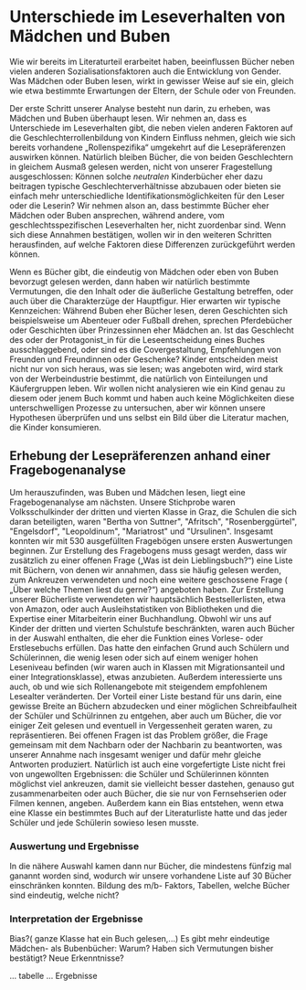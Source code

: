 

Unterschiede im Leseverhalten von Mädchen und Buben
===============================================


Wie wir bereits im Literaturteil erarbeitet haben, beeinflussen Bücher neben vielen anderen Sozialisationsfaktoren auch die Entwicklung von Gender. Was Mädchen oder Buben lesen, wirkt in gewisser Weise auf sie ein, gleich wie etwa bestimmte Erwartungen der Eltern, der Schule oder von Freunden. 

Der erste Schritt unserer Analyse besteht nun darin, zu erheben, was Mädchen und Buben überhaupt lesen. Wir nehmen an, dass es  Unterschiede im Leseverhalten gibt, die neben vielen anderen Faktoren auf die Geschlechterrollenbildung von Kindern Einfluss nehmen, gleich wie  sich bereits vorhandene „Rollenspezifika“ umgekehrt auf die Lesepräferenzen auswirken können. Natürlich bleiben Bücher, die von beiden Geschlechtern in gleichem Ausmaß gelesen werden, nicht von unserer Fragestellung ausgeschlossen: Können solche *neutralen* Kinderbücher eher dazu beitragen typische Geschlechterverhältnisse abzubauen oder bieten sie einfach mehr unterschiedliche Identifikationsmöglichkeiten für den Leser oder die Leserin? 
Wir nehmen alson an, dass bestimmte Bücher eher Mädchen oder Buben ansprechen, während andere, vom geschlechtsspezifischen Leseverhalten her, nicht zuordenbar sind. Wenn sich diese Annahmen bestätigen, wollen wir in den weiteren Schritten herausfinden, auf welche Faktoren diese Differenzen zurückgeführt werden können.

Wenn es Bücher gibt, die eindeutig von Mädchen oder eben von Buben bevorzugt gelesen werden, dann haben wir natürlich bestimmte Vermutungen, die den Inhalt oder die äußerliche Gestaltung betreffen,  oder auch über die Charakterzüge der Hauptfigur. Hier erwarten wir typische Kennzeichen: Während Buben eher Bücher lesen, deren Geschichten sich beispielsweise um Abenteuer oder Fußball drehen, sprechen Pferdebücher oder Geschichten über Prinzessinnen eher Mädchen an. Ist das Geschlecht des oder der Protagonist_in für die Leseentscheidung eines Buches ausschlaggebend, oder sind es die Covergestaltung, Empfehlungen von Freunden und Freundinnen oder Geschenke? Kinder entscheiden meist nicht nur von sich heraus, was sie lesen; was angeboten wird, wird stark von der Werbeindustrie bestimmt, die natürlich von Einteilungen und Käufergruppen leben. Wir wollen nicht analysieren wie ein Kind genau zu diesem oder jenem Buch kommt und haben auch keine Möglichkeiten diese unterschwelligen Prozesse zu untersuchen, aber wir können unsere Hypothesen überprüfen und uns selbst ein Bild über die Literatur machen, die Kinder konsumieren. 

## Erhebung der Lesepräferenzen anhand einer Fragebogenanalyse

Um herauszufinden, was Buben und Mädchen lesen, liegt eine Fragebogenanalyse am nächsten. Unsere Stichprobe waren Volksschulkinder der dritten und vierten Klasse in Graz, die Schulen die sich daran beteiligten, waren "Bertha von Suttner", "Afritsch", "Rosenberggürtel", "Engelsdorf", "Leopoldinum", "Mariatrost" und "Ursulinen". Insgesamt konnten wir mit 530 ausgefüllten Fragebögen unsere ersten Auswertungen beginnen.
Zur Erstellung des Fragebogens muss gesagt werden, dass wir zusätzlich zu einer offenen Frage („Was ist dein Lieblingsbuch?“) eine Liste mit Büchern, von denen wir annahmen, dass sie häufig gelesen werden, zum Ankreuzen verwendeten und noch eine weitere geschossene Frage ( „Über welche Themen liest du gerne?“) angeboten haben. Zur Erstellung unserer Bücherliste verwendeten wir hauptsächlich Bestsellerlisten, etwa von Amazon, oder auch Ausleihstatistiken von Bibliotheken und die Expertise einer Mitarbeiterin einer Buchhandlung. Obwohl wir uns auf Kinder der dritten und vierten Schulstufe beschränkten, waren auch Bücher in der Auswahl enthalten, die eher die Funktion eines Vorlese- oder Erstlesebuchs erfüllen. Das hatte den einfachen Grund auch Schülern und Schülerinnen, die wenig lesen oder sich auf einem weniger hohen Leseniveau befinden (wir waren auch in Klassen mit Migrationsanteil und einer Integrationsklasse), etwas anzubieten. Außerdem interessierte uns auch, ob und wie sich Rollenangebote mit steigendem empfohlenem Lesealter veränderten.
Der Vorteil einer Liste bestand für uns darin, eine gewisse Breite an Büchern abzudecken und einer möglichen Schreibfaulheit der Schüler und Schülrinnen zu entgehen, aber auch um Bücher, die vor einiger Zeit gelesen und eventuell in Vergessenheit geraten waren, zu repräsentieren. Bei offenen Fragen ist das Problem größer, die Frage gemeinsam mit dem Nachbarn oder der Nachbarin zu beantworten, was unserer Annahme nach insgesamt weniger und dafür mehr gleiche Antworten produziert. Natürlich ist auch eine vorgefertigte Liste nicht frei von ungewollten Ergebnissen: die Schüler und Schülerinnen könnten möglichst viel ankreuzen, damit sie vielleicht besser dastehen, genauso gut zusammenarbeiten oder auch Bücher, die sie nur von Fernsehserien oder Filmen kennen, angeben. Außerdem kann ein Bias entstehen, wenn etwa eine Klasse ein bestimmtes Buch auf der Literaturliste hatte und das jeder Schüler und jede Schülerin sowieso lesen musste.

### Auswertung und Ergebnisse

In die nähere Auswahl kamen dann nur Bücher, die mindestens fünfzig mal ganannt worden sind, wodurch wir unsere vorhandene Liste auf 30 Bücher einschränken konnten. Bildung des m/b- Faktors, Tabellen, welche Bücher sind eindeutig, welche nicht?

### Interpretation der Ergebnisse

Bias?( ganze Klasse hat ein Buch gelesen,...) 
Es gibt mehr eindeutige Mädchen- als Bubenbücher: Warum? Haben sich Vermutungen bisher bestätigt? Neue Erkenntnisse? 

… tabelle
… Ergebnisse
















<!-- Unterschiede im Leseverhalten von Mädchen und Buben
===============================================

Grundannahmen aus der Literatur und unsere persönlichen Einschätzungen: Mädchen und Buben werden unterschiedlich sozialisiert, neben vielen anderen Faktoren spielen auch Bücher eine Rolle.
Wir nehmen an, dass bestimmte Bücher eher Mädchen oder Buben ansprechen, während andere, vom geschlechtsspezifischen Leseverhalten her, nicht zuordenbar sind. Wenn sich diese Annahmen bestätigen, wollen wir in den weiteren Schritten herausfinden, auf welche Faktoren diese Differenzen zurückgeführt werden können.
Vermutungen: Was sind M/B Bücher? bestimmte Thematik ( Fußball, Drache vs. Prinzessinen und Pferde), Geschlecht der Protagonist_innen, Covergestaltung,...natürlich auch Eltern, Geschwister, Schule und peergroup die die Leseentscheidung mitbeeinflussen.
Was sind die beliebtesten Bücher? Sind es eher Bücher, die hauptsächlich von einem Geschlecht gelesen werden oder welche, bei denen Unterschiede in der Lesepräferenz nicht festzumachen sind? 

## Erhebung der Lesepräferenzen anhand einer Fragebogenanalyse

### Vorgehensweise

Erstellung des Fragebogens, wie ist unsere Bücherliste entstanden?, Vor/Nachteile der offene Frage
Schulen in Graz, 3.4. Klasse, 300 Fragebögen

### Auswertung und Ergebnisse

mind. 50 Nennungen -> Liste mit 30 Büchern, Bildung des m/b- Faktors, Tabellen, welche Bücher sind eindeutig, welche nicht?

\input{tabellen/top30.tex}

### Interpretation der Ergebnisse

Bias?( ganze Klasse hat ein Buch gelesen,...) 
Es gibt mehr eindeutige Mädchen- als Bubenbücher: Warum? Haben sich Vermutungen bisher bestätigt? Neue Erkenntnisse? 
(Welche Vermutungen haben wir aufgrund unserer Liste, sind sich Mädchenbücher ähnlicher als Bubenbücher odr *neutrale* Bücher?) -->